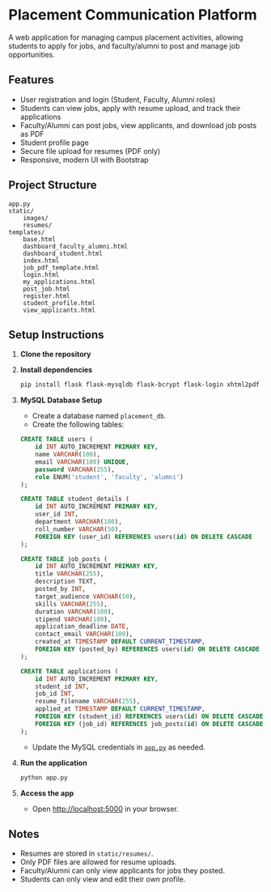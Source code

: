 # Placement Communication Platform

A web application for managing campus placement activities, allowing students to apply for jobs, and faculty/alumni to post and manage job opportunities.

## Features

- User registration and login (Student, Faculty, Alumni roles)
- Students can view jobs, apply with resume upload, and track their applications
- Faculty/Alumni can post jobs, view applicants, and download job posts as PDF
- Student profile page
- Secure file upload for resumes (PDF only)
- Responsive, modern UI with Bootstrap

## Project Structure

```
app.py
static/
    images/
    resumes/
templates/
    base.html
    dashboard_faculty_alumni.html
    dashboard_student.html
    index.html
    job_pdf_template.html
    login.html
    my_applications.html
    post_job.html
    register.html
    student_profile.html
    view_applicants.html
```

## Setup Instructions

1. **Clone the repository**

2. **Install dependencies**
   ```sh
   pip install flask flask-mysqldb flask-bcrypt flask-login xhtml2pdf
   ```

3. **MySQL Database Setup**
   - Create a database named `placement_db`.
   - Create the following tables:

   ```sql
   CREATE TABLE users (
       id INT AUTO_INCREMENT PRIMARY KEY,
       name VARCHAR(100),
       email VARCHAR(100) UNIQUE,
       password VARCHAR(255),
       role ENUM('student', 'faculty', 'alumni')
   );

   CREATE TABLE student_details (
       id INT AUTO_INCREMENT PRIMARY KEY,
       user_id INT,
       department VARCHAR(100),
       roll_number VARCHAR(50),
       FOREIGN KEY (user_id) REFERENCES users(id) ON DELETE CASCADE
   );

   CREATE TABLE job_posts (
       id INT AUTO_INCREMENT PRIMARY KEY,
       title VARCHAR(255),
       description TEXT,
       posted_by INT,
       target_audience VARCHAR(50),
       skills VARCHAR(255),
       duration VARCHAR(100),
       stipend VARCHAR(100),
       application_deadline DATE,
       contact_email VARCHAR(100),
       created_at TIMESTAMP DEFAULT CURRENT_TIMESTAMP,
       FOREIGN KEY (posted_by) REFERENCES users(id) ON DELETE CASCADE
   );

   CREATE TABLE applications (
       id INT AUTO_INCREMENT PRIMARY KEY,
       student_id INT,
       job_id INT,
       resume_filename VARCHAR(255),
       applied_at TIMESTAMP DEFAULT CURRENT_TIMESTAMP,
       FOREIGN KEY (student_id) REFERENCES users(id) ON DELETE CASCADE,
       FOREIGN KEY (job_id) REFERENCES job_posts(id) ON DELETE CASCADE
   );
   ```

   - Update the MySQL credentials in [`app.py`](app.py) as needed.

4. **Run the application**
   ```sh
   python app.py
   ```

5. **Access the app**
   - Open [http://localhost:5000](http://localhost:5000) in your browser.

## Notes

- Resumes are stored in `static/resumes/`.
- Only PDF files are allowed for resume uploads.
- Faculty/Alumni can only view applicants for jobs they posted.
- Students can only view and edit their own profile.

##
